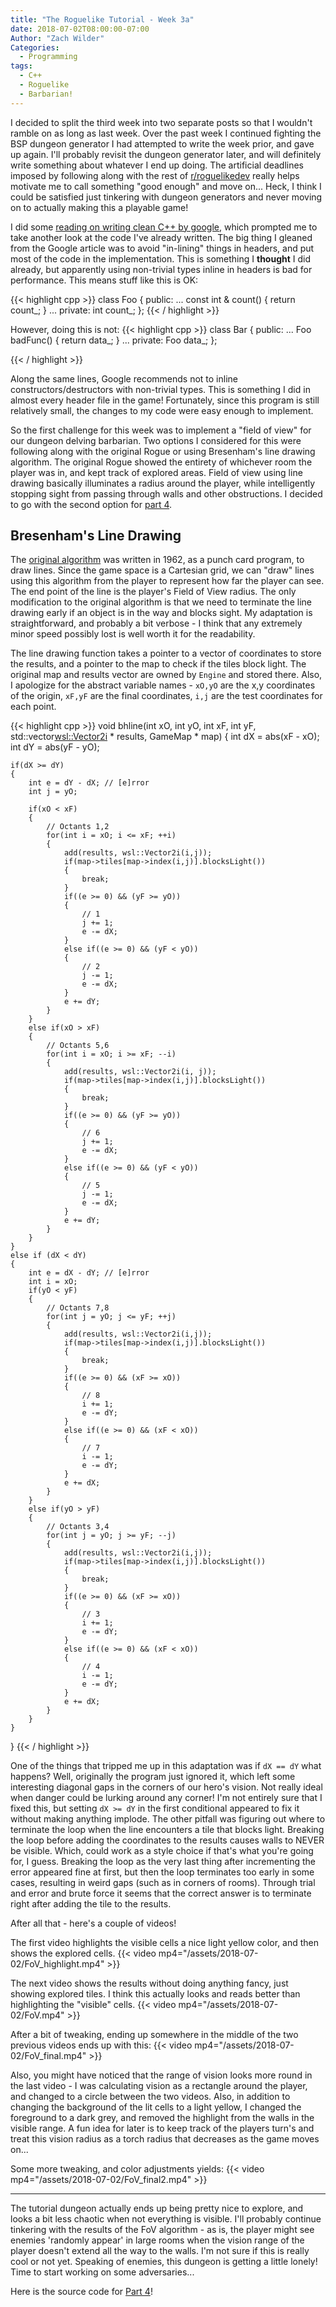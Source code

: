 ```yaml
---
title: "The Roguelike Tutorial - Week 3a"
date: 2018-07-02T08:00:00-07:00
Author: "Zach Wilder"
Categories:
  - Programming
tags:
  - C++
  - Roguelike
  - Barbarian!
---
```


I decided to split the third week into two separate posts so that I wouldn't ramble on as long as last week. Over the past week I continued fighting the BSP dungeon
generator I had attempted to write the week prior, and gave up again. I'll probably revisit the dungeon generator later, and will definitely write something about
whatever I end up doing. The artificial deadlines imposed by following along with the rest of [r/roguelikedev](https://reddit.com/r/roguelikedev/) really helps
motivate me to call something "good enough" and move on... Heck, I think I could be satisfied just tinkering with dungeon generators and never moving on to actually
making this a playable game!

I did some [reading on writing clean C++ by google](https://sites.google.com/a/chromium.org/dev/developers/coding-style/cpp-dos-and-donts), which prompted me to take
 another look at the code I've already written. The big thing I gleaned from the Google article was to avoid "in-lining" things in headers, and put most of the
code in the implementation. This is something I **thought** I did already, but apparently using non-trivial types inline in headers is bad for performance. This means
stuff like this is OK:

{{< highlight cpp >}}
class Foo
{
    public:
        ...
        const int & count() { return count_; }
        ...
    private:
        int count_;
};
{{< / highlight >}}

However, doing this is not:
{{< highlight cpp >}}
class Bar
{
    public:
        ...
        Foo badFunc() { return data_; }
        ...
    private:
        Foo data_;
};

{{< / highlight >}}

Along the same lines, Google recommends not to inline constructors/destructors with non-trivial types. This is something I did in almost every header file in the
game! Fortunately, since this program is still relatively small, the changes to my code were easy enough to implement.

So the first challenge for this week was to implement a "field of view" for our dungeon delving barbarian. Two options I considered for this were following along with
the original Rogue or using Bresenham's line drawing algorithm. The original Rogue showed the entirety of whichever room the player was in, and kept track of explored
areas. Field of view using line drawing basically illuminates a radius around the player, while intelligently stopping sight from passing through walls and other
obstructions. I decided to go with the second option for [part 4](http://rogueliketutorials.com/libtcod/4).

## Bresenham's Line Drawing
The [original algorithm](https://en.wikipedia.org/wiki/Bresenham%27s_line_algorithm) was written in 1962, as a punch card program, to draw lines. Since the game
space is a Cartesian grid, we can "draw" lines using this algorithm from the player to represent how far the player can see. The end point of the line is the player's
Field of View radius. The only modification to the original algorithm is that we need to terminate the line drawing early if an object is in the way and blocks sight.
My adaptation is straightforward, and probably a bit verbose - I think that any extremely minor speed possibly lost is well worth it for the readability. 

The line drawing function takes a pointer to a vector of coordinates to store the results, and a pointer to the map to check if the tiles block light. The original 
map and results vector are owned by `Engine` and stored there. Also, I apologize for the abstract variable names - `xO,yO` are the x,y coordinates of the origin,
`xF,yF` are the final coordinates, `i,j` are the test coordinates for each point.

{{< highlight cpp >}}
void bhline(int xO, int yO, int xF, int yF, std::vector<wsl::Vector2i> * results, GameMap * map)
{
    int dX = abs(xF - xO);
    int dY = abs(yF - yO);

    if(dX >= dY)
    {
        int e = dY - dX; // [e]rror
        int j = yO;

        if(xO < xF)
        {
            // Octants 1,2
            for(int i = xO; i <= xF; ++i)
            {
                add(results, wsl::Vector2i(i,j));
                if(map->tiles[map->index(i,j)].blocksLight())
                {
                    break;
                }
                if((e >= 0) && (yF >= yO))
                {
                    // 1
                    j += 1;
                    e -= dX;
                }
                else if((e >= 0) && (yF < yO))
                {
                    // 2
                    j -= 1;
                    e -= dX;
                }
                e += dY;
            }
        }
        else if(xO > xF)
        {
            // Octants 5,6
            for(int i = xO; i >= xF; --i)
            {
                add(results, wsl::Vector2i(i, j));
                if(map->tiles[map->index(i,j)].blocksLight())
                {
                    break;
                }
                if((e >= 0) && (yF >= yO))
                {
                    // 6
                    j += 1;
                    e -= dX;
                }
                else if((e >= 0) && (yF < yO))
                {
                    // 5
                    j -= 1;
                    e -= dX;
                }
                e += dY;
            }
        }
    }
    else if (dX < dY)
    {
        int e = dX - dY; // [e]rror
        int i = xO;
        if(yO < yF)
        {
            // Octants 7,8
            for(int j = yO; j <= yF; ++j)
            {
                add(results, wsl::Vector2i(i,j));
                if(map->tiles[map->index(i,j)].blocksLight())
                {
                    break;
                }
                if((e >= 0) && (xF >= xO))
                {
                    // 8
                    i += 1;
                    e -= dY;
                }
                else if((e >= 0) && (xF < xO))
                {
                    // 7
                    i -= 1;
                    e -= dY;
                }
                e += dX;
            }
        }
        else if(yO > yF)
        {
            // Octants 3,4
            for(int j = yO; j >= yF; --j)
            {
                add(results, wsl::Vector2i(i,j));
                if(map->tiles[map->index(i,j)].blocksLight())
                {
                    break;
                }
                if((e >= 0) && (xF >= xO))
                {
                    // 3
                    i += 1;
                    e -= dY;
                }
                else if((e >= 0) && (xF < xO))
                {
                    // 4
                    i -= 1;
                    e -= dY;
                }
                e += dX;
            }
        }
    }
}
{{< / highlight >}}

One of the things that tripped me up in this adaptation was if `dX == dY` what happens? Well, originally the program just ignored it, which left
some interesting diagonal gaps in the corners of our hero's vision. Not really ideal when danger could be lurking around any corner! I'm not entirely sure that
I fixed this, but setting `dX >= dY` in the first conditional appeared to fix it without making anything implode. The other pitfall was figuring out where to
terminate the loop when the line encounters a tile that blocks light. Breaking the loop before adding the coordinates to the results causes walls to NEVER be visible.
Which, could work as a style choice if that's what you're going for, I guess. Breaking the loop as the very last thing after incrementing the error appeared fine at
first, but then the loop terminates too early in some cases, resulting in weird gaps (such as in corners of rooms). Through trial and error and brute force it seems
that the correct answer is to terminate right after adding the tile to the results. 

After all that - here's a couple of videos!

The first video highlights the visible cells a nice light yellow color, and then shows the explored cells.
{{< video mp4="/assets/2018-07-02/FoV_highlight.mp4" >}}

The next video shows the results without doing anything fancy, just showing explored tiles. I think this actually looks and reads better than highlighting the 
"visible" cells.
{{< video mp4="/assets/2018-07-02/FoV.mp4" >}}

After a bit of tweaking, ending up somewhere in the middle of the two previous videos ends up with this:
{{< video mp4="/assets/2018-07-02/FoV_final.mp4" >}}

Also, you might have noticed that the range of vision looks more round in the last video - I was calculating vision as a rectangle around the player, and changed
to a circle between the two videos. Also, in addition to changing the background of the lit cells to a light yellow, I changed the foreground to a dark grey, and
removed the highlight from the walls in the visible range. A fun idea for later is to keep track of the players turn's and treat this vision radius as a torch radius 
that decreases as the game moves on...

Some more tweaking, and color adjustments yields:
{{< video mp4="/assets/2018-07-02/FoV_final2.mp4" >}}

---

The tutorial dungeon actually ends up being pretty nice to explore, and looks a bit less chaotic when not everything is visible. I'll probably continue tinkering with
the results of the FoV algorithm - as is, the player might see enemies 'randomly appear' in large rooms when the vision range of the player doesn't extend all the way
to the walls. I'm not sure if this is really cool or not yet. Speaking of enemies, this dungeon is getting a little lonely! Time to start working on some
adversaries...

Here is the source code for [Part 4](https://github.com/zwilder/Barbarian/tree/Part_4)!
